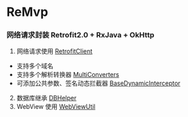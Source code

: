 # ReMvp
### 网络请求封装 Retrofit2.0 + RxJava + OkHttp
1. 网络请求使用 [RetrofitClient](https://github.com/ElaineJinooo/ReMvp/blob/master/library/src/main/java/com/remvp/library/http/RetrofitClient.java)
 - 支持多个域名
 - 支持多个解析转换器 [MultiConverters](https://github.com/ElaineJinooo/ReMvp/blob/master/library/src/main/java/com/remvp/library/http/MultiConverters.java)
 - 可添加公共参数、签名动态拦截器 [BaseDynamicInterceptor](https://github.com/ElaineJinooo/ReMvp/blob/master/library/src/main/java/com/remvp/library/http/BaseDynamicInterceptor.java)
2. 数据库继承 [DBHelper](https://github.com/ElaineJinooo/ReMvp/blob/master/library/src/main/java/com/remvp/library/db/orm/DBHelper.java)
3. WebView 使用 [WebViewUtil](https://github.com/ElaineJinooo/ReMvp/blob/master/library/src/main/java/com/remvp/library/util/web/WebViewUtil.java)